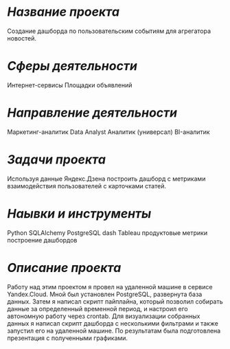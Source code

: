 # *Название проекта*
Создание дашборда по пользовательским событиям для агрегатора
новостей.
# *Сферы деятельности*
Интернет-сервисы
Площадки объявлений
# *Направление деятельности*
Маркетинг-аналитик
Data Analyst
Аналитик (универсал)
BI-аналитик
# *Задачи проекта*
Используя данные Яндекс.Дзена построить дашборд с метриками взаимодействия пользователей с карточками статей.
# *Наывки и инструменты*
Python
SQLAlchemy
PostgreSQL
dash
Tableau
продуктовые метрики
построение дашбордов
# *Описание проекта*
Работу над этим проектом я провел на удаленной машине в сервисе Yandex.Cloud. Мной
был установлен PostgreSQL, развернута база данных. Затем я написал скрипт пайплайна,
который позволил собирать данные за определенный временной период, и настроил его
автономную работу через crontab. Для визуализации собранных данных я написал скрипт
дашборда с несколькими фильтрами и также запустил его на удаленной машине. По
результатам была подготовлена презентация с полученными графиками.
